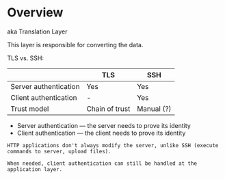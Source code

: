 # Overview

aka Translation Layer

This layer is responsible for converting the data.

TLS vs. SSH:

|   | TLS | SSH |
| - | --- | --- |
| Server authentication | Yes | Yes |
| Client authentication | - | Yes |
| Trust model | Chain of trust | Manual (?) |

* Server authentication — the server needs to prove its identity
* Client authentication — the client needs to prove its identity

~~~admonish question title="Why no client authentication at TLS?"
HTTP applications don't always modify the server, unlike SSH (execute commands to server, upload files).

When needed, client authentication can still be handled at the application layer.
~~~
